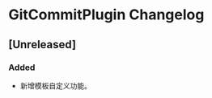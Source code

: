 <!-- Keep a Changelog guide -> https://keepachangelog.com -->

# GitCommitPlugin Changelog

## [Unreleased]
### Added
- 新增模板自定义功能。
